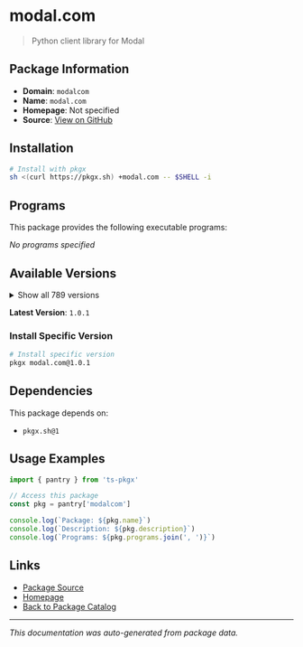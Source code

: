 # modal.com

> Python client library for Modal

## Package Information

- **Domain**: `modalcom`
- **Name**: `modal.com`
- **Homepage**: Not specified
- **Source**: [View on GitHub](https://github.com/pkgxdev/pantry/tree/main/projects/modal.com/package.yml)

## Installation

```bash
# Install with pkgx
sh <(curl https://pkgx.sh) +modal.com -- $SHELL -i
```

## Programs

This package provides the following executable programs:

*No programs specified*

## Available Versions

<details>
<summary>Show all 789 versions</summary>

- `1.0.1`, `1.0.0`, `0.77.0`, `0.76.5`, `0.76.4`
- `0.76.3`, `0.76.2`, `0.76.1`, `0.76.0`, `0.75.8`
- `0.75.7`, `0.75.6`, `0.75.5`, `0.75.4`, `0.75.3`
- `0.75.2`, `0.75.1`, `0.75.0`, `0.74.63`, `0.74.62`
- `0.74.61`, `0.74.60`, `0.74.59`, `0.74.58`, `0.74.57`
- `0.74.56`, `0.74.55`, `0.74.54`, `0.74.53`, `0.74.52`
- `0.74.51`, `0.74.50`, `0.74.49`, `0.74.48`, `0.74.47`
- `0.74.46`, `0.74.45`, `0.74.44`, `0.74.43`, `0.74.42`
- `0.74.41`, `0.74.40`, `0.74.39`, `0.74.38`, `0.74.37`
- `0.74.36`, `0.74.35`, `0.74.34`, `0.74.33`, `0.74.32`
- `0.74.31`, `0.74.30`, `0.74.29`, `0.74.28`, `0.74.27`
- `0.74.26`, `0.74.25`, `0.74.24`, `0.74.23`, `0.74.22`
- `0.74.21`, `0.74.20`, `0.74.19`, `0.74.18`, `0.74.17`
- `0.74.16`, `0.74.15`, `0.74.14`, `0.74.13`, `0.74.12`
- `0.74.11`, `0.74.10`, `0.74.9`, `0.74.8`, `0.74.7`
- `0.74.6`, `0.74.5`, `0.74.4`, `0.74.3`, `0.74.2`
- `0.74.1`, `0.74.0`, `0.73.173`, `0.73.172`, `0.73.171`
- `0.73.170`, `0.73.169`, `0.73.168`, `0.73.167`, `0.73.166`
- `0.73.165`, `0.73.164`, `0.73.163`, `0.73.162`, `0.73.161`
- `0.73.160`, `0.73.159`, `0.73.158`, `0.73.157`, `0.73.156`
- `0.73.155`, `0.73.154`, `0.73.153`, `0.73.152`, `0.73.151`
- `0.73.150`, `0.73.149`, `0.73.148`, `0.73.147`, `0.73.146`
- `0.73.145`, `0.73.144`, `0.73.143`, `0.73.142`, `0.73.141`
- `0.73.140`, `0.73.139`, `0.73.138`, `0.73.137`, `0.73.136`
- `0.73.135`, `0.73.134`, `0.73.133`, `0.73.132`, `0.73.131`
- `0.73.130`, `0.73.129`, `0.73.128`, `0.73.127`, `0.73.126`
- `0.73.125`, `0.73.124`, `0.73.123`, `0.73.122`, `0.73.121`
- `0.73.120`, `0.73.119`, `0.73.118`, `0.73.117`, `0.73.116`
- `0.73.115`, `0.73.114`, `0.73.113`, `0.73.112`, `0.73.111`
- `0.73.110`, `0.73.109`, `0.73.108`, `0.73.107`, `0.73.106`
- `0.73.105`, `0.73.104`, `0.73.103`, `0.73.102`, `0.73.101`
- `0.73.100`, `0.73.99`, `0.73.98`, `0.73.97`, `0.73.96`
- `0.73.95`, `0.73.94`, `0.73.93`, `0.73.92`, `0.73.91`
- `0.73.90`, `0.73.89`, `0.73.88`, `0.73.87`, `0.73.86`
- `0.73.85`, `0.73.84`, `0.73.83`, `0.73.82`, `0.73.81`
- `0.73.80`, `0.73.79`, `0.73.78`, `0.73.77`, `0.73.76`
- `0.73.75`, `0.73.74`, `0.73.73`, `0.73.72`, `0.73.71`
- `0.73.70`, `0.73.69`, `0.73.68`, `0.73.67`, `0.73.66`
- `0.73.65`, `0.73.64`, `0.73.63`, `0.73.62`, `0.73.61`
- `0.73.60`, `0.73.59`, `0.73.58`, `0.73.57`, `0.73.56`
- `0.73.55`, `0.73.54`, `0.73.53`, `0.73.52`, `0.73.51`
- `0.73.50`, `0.73.49`, `0.73.48`, `0.73.47`, `0.73.46`
- `0.73.45`, `0.73.44`, `0.73.43`, `0.73.42`, `0.73.41`
- `0.73.40`, `0.73.39`, `0.73.38`, `0.73.37`, `0.73.36`
- `0.73.35`, `0.73.34`, `0.73.33`, `0.73.32`, `0.73.31`
- `0.73.30`, `0.73.29`, `0.73.28`, `0.73.27`, `0.73.26`
- `0.73.25`, `0.73.24`, `0.73.23`, `0.73.22`, `0.73.21`
- `0.73.20`, `0.73.19`, `0.73.18`, `0.73.17`, `0.73.16`
- `0.73.15`, `0.73.14`, `0.73.13`, `0.73.12`, `0.73.11`
- `0.73.10`, `0.73.9`, `0.73.8`, `0.73.7`, `0.73.6`
- `0.73.5`, `0.73.4`, `0.73.3`, `0.73.2`, `0.73.1`
- `0.73.0`, `0.72.58`, `0.72.57`, `0.72.56`, `0.72.55`
- `0.72.54`, `0.72.53`, `0.72.52`, `0.72.51`, `0.72.50`
- `0.72.49`, `0.72.48`, `0.72.47`, `0.72.46`, `0.72.45`
- `0.72.44`, `0.72.43`, `0.72.42`, `0.72.41`, `0.72.40`
- `0.72.39`, `0.72.38`, `0.72.37`, `0.72.36`, `0.72.35`
- `0.72.34`, `0.72.33`, `0.72.32`, `0.72.31`, `0.72.30`
- `0.72.29`, `0.72.28`, `0.72.27`, `0.72.26`, `0.72.25`
- `0.72.24`, `0.72.23`, `0.72.22`, `0.72.21`, `0.72.20`
- `0.72.19`, `0.72.18`, `0.72.17`, `0.72.16`, `0.72.15`
- `0.72.14`, `0.72.13`, `0.72.12`, `0.72.11`, `0.72.10`
- `0.72.9`, `0.72.8`, `0.72.7`, `0.72.6`, `0.72.5`
- `0.72.4`, `0.72.3`, `0.72.2`, `0.72.1`, `0.72.0`
- `0.71.13`, `0.71.12`, `0.71.11`, `0.71.10`, `0.71.9`
- `0.71.8`, `0.71.7`, `0.71.6`, `0.71.5`, `0.71.4`
- `0.71.3`, `0.71.2`, `0.71.1`, `0.71.0`, `0.70.7`
- `0.70.6`, `0.70.5`, `0.70.4`, `0.70.3`, `0.70.2`
- `0.70.1`, `0.70.0`, `0.69.2`, `0.69.1`, `0.69.0`
- `0.68.55`, `0.68.54`, `0.68.53`, `0.68.52`, `0.68.51`
- `0.68.50`, `0.68.49`, `0.68.48`, `0.68.47`, `0.68.46`
- `0.68.45`, `0.68.44`, `0.68.43`, `0.68.42`, `0.68.41`
- `0.68.40`, `0.68.39`, `0.68.38`, `0.68.37`, `0.68.36`
- `0.68.35`, `0.68.34`, `0.68.33`, `0.68.32`, `0.68.31`
- `0.68.30`, `0.68.29`, `0.68.28`, `0.68.27`, `0.68.26`
- `0.68.25`, `0.68.24`, `0.68.23`, `0.68.22`, `0.68.21`
- `0.68.20`, `0.68.19`, `0.68.18`, `0.68.17`, `0.68.16`
- `0.68.15`, `0.68.14`, `0.68.13`, `0.68.12`, `0.68.11`
- `0.68.10`, `0.68.9`, `0.68.8`, `0.68.7`, `0.68.6`
- `0.68.5`, `0.68.4`, `0.68.3`, `0.68.2`, `0.68.1`
- `0.68.0`, `0.67.47`, `0.67.46`, `0.67.45`, `0.67.44`
- `0.67.43`, `0.67.42`, `0.67.41`, `0.67.40`, `0.67.39`
- `0.67.38`, `0.67.37`, `0.67.36`, `0.67.35`, `0.67.34`
- `0.67.33`, `0.67.32`, `0.67.31`, `0.67.30`, `0.67.29`
- `0.67.28`, `0.67.27`, `0.67.26`, `0.67.25`, `0.67.24`
- `0.67.23`, `0.67.22`, `0.67.21`, `0.67.20`, `0.67.19`
- `0.67.18`, `0.67.17`, `0.67.16`, `0.67.15`, `0.67.14`
- `0.67.13`, `0.67.12`, `0.67.11`, `0.67.10`, `0.67.9`
- `0.67.8`, `0.67.7`, `0.67.6`, `0.67.5`, `0.67.4`
- `0.67.3`, `0.67.2`, `0.67.1`, `0.67.0`, `0.66.52`
- `0.66.51`, `0.66.50`, `0.66.49`, `0.66.48`, `0.66.47`
- `0.66.46`, `0.66.45`, `0.66.44`, `0.66.43`, `0.66.42`
- `0.66.41`, `0.66.40`, `0.66.39`, `0.66.38`, `0.66.37`
- `0.66.36`, `0.66.35`, `0.66.34`, `0.66.33`, `0.66.32`
- `0.66.31`, `0.66.30`, `0.66.29`, `0.66.28`, `0.66.27`
- `0.66.26`, `0.66.25`, `0.66.24`, `0.66.23`, `0.66.22`
- `0.66.21`, `0.66.20`, `0.66.19`, `0.66.18`, `0.66.17`
- `0.66.16`, `0.66.15`, `0.66.14`, `0.66.13`, `0.66.12`
- `0.66.11`, `0.66.10`, `0.66.9`, `0.66.8`, `0.66.7`
- `0.66.6`, `0.66.5`, `0.66.4`, `0.66.3`, `0.66.2`
- `0.66.1`, `0.66.0`, `0.65.66`, `0.65.65`, `0.65.64`
- `0.65.63`, `0.65.62`, `0.65.61`, `0.65.60`, `0.65.59`
- `0.65.58`, `0.65.57`, `0.65.56`, `0.65.55`, `0.65.54`
- `0.65.53`, `0.65.52`, `0.65.51`, `0.65.50`, `0.65.49`
- `0.65.48`, `0.65.47`, `0.65.46`, `0.65.45`, `0.65.44`
- `0.65.43`, `0.65.42`, `0.65.41`, `0.65.40`, `0.65.39`
- `0.65.38`, `0.65.37`, `0.65.36`, `0.65.35`, `0.65.34`
- `0.65.33`, `0.65.32`, `0.65.31`, `0.65.30`, `0.65.29`
- `0.65.28`, `0.65.27`, `0.65.26`, `0.65.25`, `0.65.24`
- `0.65.23`, `0.65.22`, `0.65.21`, `0.65.20`, `0.65.19`
- `0.65.18`, `0.65.17`, `0.65.16`, `0.65.15`, `0.65.14`
- `0.65.13`, `0.65.12`, `0.65.11`, `0.65.10`, `0.65.9`
- `0.65.8`, `0.65.7`, `0.65.6`, `0.65.5`, `0.65.4`
- `0.65.3`, `0.65.2`, `0.65.1`, `0.65.0`, `0.64.235`
- `0.64.234`, `0.64.233`, `0.64.232`, `0.64.231`, `0.64.230`
- `0.64.229`, `0.64.228`, `0.64.227`, `0.64.226`, `0.64.225`
- `0.64.224`, `0.64.223`, `0.64.222`, `0.64.221`, `0.64.220`
- `0.64.219`, `0.64.218`, `0.64.217`, `0.64.216`, `0.64.215`
- `0.64.214`, `0.64.213`, `0.64.212`, `0.64.211`, `0.64.210`
- `0.64.209`, `0.64.208`, `0.64.207`, `0.64.206`, `0.64.205`
- `0.64.204`, `0.64.203`, `0.64.202`, `0.64.201`, `0.64.200`
- `0.64.199`, `0.64.198`, `0.64.197`, `0.64.196`, `0.64.195`
- `0.64.194`, `0.64.193`, `0.64.192`, `0.64.191`, `0.64.190`
- `0.64.189`, `0.64.188`, `0.64.187`, `0.64.186`, `0.64.185`
- `0.64.184`, `0.64.183`, `0.64.182`, `0.64.181`, `0.64.180`
- `0.64.178`, `0.64.177`, `0.64.176`, `0.64.175`, `0.64.174`
- `0.64.173`, `0.64.172`, `0.64.171`, `0.64.170`, `0.64.169`
- `0.64.168`, `0.64.167`, `0.64.166`, `0.64.165`, `0.64.164`
- `0.64.163`, `0.64.162`, `0.64.161`, `0.64.160`, `0.64.159`
- `0.64.158`, `0.64.157`, `0.64.156`, `0.64.155`, `0.64.154`
- `0.64.153`, `0.64.152`, `0.64.151`, `0.64.150`, `0.64.149`
- `0.64.148`, `0.64.147`, `0.64.146`, `0.64.145`, `0.64.144`
- `0.64.143`, `0.64.142`, `0.64.141`, `0.64.140`, `0.64.139`
- `0.64.138`, `0.64.137`, `0.64.136`, `0.64.135`, `0.64.134`
- `0.64.133`, `0.64.132`, `0.64.131`, `0.64.130`, `0.64.129`
- `0.64.128`, `0.64.127`, `0.64.126`, `0.64.125`, `0.64.124`
- `0.64.123`, `0.64.122`, `0.64.121`, `0.64.120`, `0.64.119`
- `0.64.118`, `0.64.117`, `0.64.116`, `0.64.115`, `0.64.114`
- `0.64.113`, `0.64.112`, `0.64.111`, `0.64.110`, `0.64.109`
- `0.64.108`, `0.64.107`, `0.64.106`, `0.64.105`, `0.64.104`
- `0.64.103`, `0.64.102`, `0.64.101`, `0.64.100`, `0.64.99`
- `0.64.98`, `0.64.97`, `0.64.96`, `0.64.95`, `0.64.94`
- `0.64.93`, `0.64.92`, `0.64.91`, `0.64.90`, `0.64.89`
- `0.64.88`, `0.64.87`, `0.64.86`, `0.64.85`, `0.64.84`
- `0.64.82`, `0.64.79`, `0.64.78`, `0.64.77`, `0.64.76`
- `0.64.75`, `0.64.74`, `0.64.73`, `0.64.72`, `0.64.71`
- `0.64.70`, `0.64.69`, `0.64.68`, `0.64.67`, `0.64.66`
- `0.64.65`, `0.64.64`, `0.64.63`, `0.64.62`, `0.64.61`
- `0.64.60`, `0.64.59`, `0.64.58`, `0.64.57`, `0.64.56`
- `0.64.55`, `0.64.54`, `0.64.53`, `0.64.52`, `0.64.51`
- `0.64.50`, `0.64.49`, `0.64.48`, `0.64.47`, `0.64.46`
- `0.64.45`, `0.64.44`, `0.64.43`, `0.64.42`, `0.64.41`
- `0.64.40`, `0.64.39`, `0.64.38`, `0.64.37`, `0.64.36`
- `0.64.35`, `0.64.34`, `0.64.33`, `0.64.32`, `0.64.31`
- `0.64.30`, `0.64.29`, `0.64.28`, `0.64.27`, `0.64.26`
- `0.64.25`, `0.64.24`, `0.64.23`, `0.64.22`, `0.64.21`
- `0.64.20`, `0.64.19`, `0.64.18`, `0.64.17`, `0.64.16`
- `0.64.15`, `0.64.14`, `0.64.13`, `0.64.12`, `0.64.11`
- `0.64.10`, `0.64.9`, `0.64.8`, `0.64.7`

</details>

**Latest Version**: `1.0.1`

### Install Specific Version

```bash
# Install specific version
pkgx modal.com@1.0.1
```

## Dependencies

This package depends on:

- `pkgx.sh@1`

## Usage Examples

```typescript
import { pantry } from 'ts-pkgx'

// Access this package
const pkg = pantry['modalcom']

console.log(`Package: ${pkg.name}`)
console.log(`Description: ${pkg.description}`)
console.log(`Programs: ${pkg.programs.join(', ')}`)
```

## Links

- [Package Source](https://github.com/pkgxdev/pantry/tree/main/projects/modal.com/package.yml)
- [Homepage](#)
- [Back to Package Catalog](../package-catalog.md)

---

*This documentation was auto-generated from package data.*
